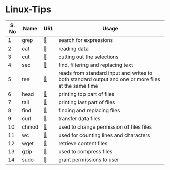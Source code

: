 # Linux-Tips

| S. No | Name  | URL                                                                          | Usage                                                                                               |
| ----- | ----- | ---------------------------------------------------------------------------- | --------------------------------------------------------------------------------------------------- |
| 1     | grep  | [🔗](https://github.com/ehsaanqazi/Linux-Tips/blob/main/Linux%20Commands.md) | search for expressions                                                                              |
| 2     | cat   | [🔗](https://github.com/ehsaanqazi/Linux-Tips/blob/main/Linux%20Commands.md) | reading data                                                                                        |
| 3     | cut   | [🔗](https://github.com/ehsaanqazi/Linux-Tips/blob/main/Linux%20Commands.md) | cutting out the selections                                                                          |
| 4     | sed   | [🔗](https://github.com/ehsaanqazi/Linux-Tips/blob/main/Linux%20Commands.md) | find, filtering and replacing text                                                                  |
| 5     | tee   | [🔗](https://github.com/ehsaanqazi/Linux-Tips/blob/main/Linux%20Commands.md) | reads from standard input and writes to both standard output and one or more files at the same time |
| 6     | head  | [🔗](https://github.com/ehsaanqazi/Linux-Tips/blob/main/Linux%20Commands.md) | printing top part of files                                                                          |
| 7     | tail  | [🔗](https://github.com/ehsaanqazi/Linux-Tips/blob/main/Linux%20Commands.md) | printing last part of files                                                                         |
| 8     | find  | [🔗](https://github.com/ehsaanqazi/Linux-Tips/blob/main/Linux%20Commands.md) | finding and replacing files                                                                         |
| 9     | curl  | [🔗](https://github.com/ehsaanqazi/Linux-Tips/blob/main/Linux%20Commands.md) | transfer data files                                                                                 |
| 10    | chmod | [🔗](https://github.com/ehsaanqazi/Linux-Tips/blob/main/Linux%20Commands.md) | used to change permission of files files                                                            |
| 11    | wc    | [🔗](https://github.com/ehsaanqazi/Linux-Tips/blob/main/Linux%20Commands.md) | used for counting lines and characters                                                              |
| 12    | wget  | [🔗](https://github.com/ehsaanqazi/Linux-Tips/blob/main/Linux%20Commands.md) | retrieve content files                                                                              |
| 13    | gzip  | [🔗](https://github.com/ehsaanqazi/Linux-Tips/blob/main/Linux%20Commands.md) | used to compress files                                                                              |
| 14    | sudo  | [🔗](https://github.com/ehsaanqazi/Linux-Tips/blob/main/Linux%20Commands.md) | grant permissions to user                                                                           |
